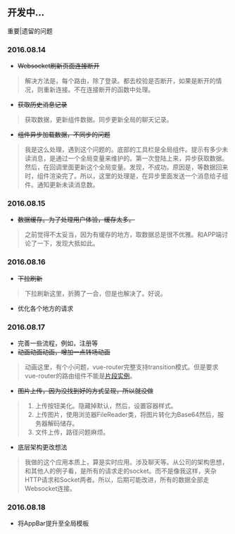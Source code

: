 ## 开发中...

重要|遗留的问题

### 2016.08.14

* ~~Websocket刷新页面连接断开~~

> 解决方法是，每个路由，除了登录。都去校验是否断开，如果是断开的情况，则重新连接。不在连接断开的函数中处理。

* ~~获取历史消息记录~~

> 获取数据，更新组件数据。同步更新全局的聊天记录。

* ~~组件异步加载数据，不同步的问题~~

> 我是这么处理，遇到这个问题的。底部的工具栏是全局组件。提示有多少未读消息，是通过一个全局变量来维护的。第一次登陆上来，异步获取数据。然后，在回调里面更新这个全局变量。发现，不成功。原因是，等数据回来时，组件渲染完了。所以，这里的处理是，在异步里面发送一个消息给子组件。通知更新未读消息数。

### 2016.08.15

* ~~数据缓存。为了处理用户体验，缓存太多。~~

> 之前觉得不太妥当，因为有缓存的地方，取数据总是很不优雅。和APP端讨论了一下，发现大抵如此。

### 2016.08.16

* ~~下拉刷新~~

> 下拉刷新这里，折腾了一会，但是也解决了。好说。

* 优化各个地方的请求

### 2016.08.17

* 完善一些流程，例如，注册等
* ~~动画动画动画，增加一点转场动画~~

> 动画这里，有个小问题，vue-router完整支持transition模式。但是要求vue-router的路由组件不能是[片段实例](https://vuejs.org.cn/guide/components.html#片断实例)。

* ~~图片上传，因为没找到好的方式呈现，所以就没做~~

> 1. 上传按钮美化。隐藏掉默认，然后，设置容器样式。
> 2. 上传图片，使用浏览器FileReader类，将图片转化为Base64然后，服务器解码储存。
> 3. 文件上传，路径问题麻烦。

* 底层架构更改想法

> 我做的这个应用本质上，算是实时应用。涉及聊天等。从公司的架构思想，和其他人的例子看，是所有的请求走的socket。而不是像我这样，夹杂HTTP请求和Socket两者。所以，后期可能改进，所有的数据全部走Websocket连接。

### 2016.08.18

* 将AppBar提升至全局模板
